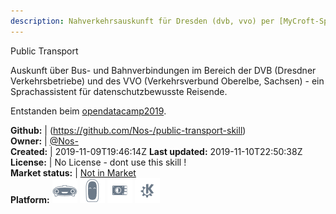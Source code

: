 ```yaml
---
description: Nahverkehrsauskunft für Dresden (dvb, vvo) per [MyCroft-Sprachassistent](https://mycroft.ai/)
---
```

Public Transport

Auskunft über Bus- und Bahnverbindungen im Bereich der DVB (Dresdner Verkehrsbetriebe) und des VVO (Verkehrsverbund Oberelbe, Sachsen) - ein Sprachassistent für datenschutzbewusste Reisende.

Entstanden beim [opendatacamp2019](http://www.dresden.de/odcdresden19).

**Github:** | (https://github.com/Nos-/public-transport-skill)  
**Owner:** | [@Nos-](https://github.com/Nos-)  
**Created:** | 2019-11-09T19:46:14Z  **Last updated:** 2019-11-10T22:50:38Z  
**License:** | No License - dont use this skill !  
**Market status:** | [Not in Market](https://market.mycroft.ai/skill/)  
**Platform:**   ![](.gitbook/assets/mark-1-icon.png)  ![](.gitbook/assets/mark-2-icon.png)  ![](.gitbook/assets/picroft-icon.png)  ![](.gitbook/assets/kde.png)   
